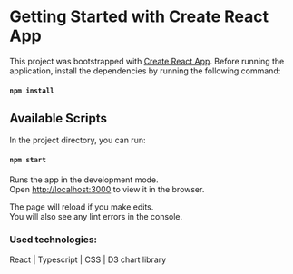 # Getting Started with Create React App

This project was bootstrapped with [Create React App](https://github.com/facebook/create-react-app).
Before running the application, install the dependencies by running the following command: 
#### `npm install`

## Available Scripts

In the project directory, you can run:

#### `npm start`

Runs the app in the development mode.\
Open [http://localhost:3000](http://localhost:3000) to view it in the browser.

The page will reload if you make edits.\
You will also see any lint errors in the console.

### Used technologies:

React | Typescript | CSS |  D3 chart library
